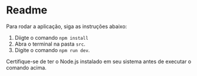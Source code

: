 # Readme

Para rodar a aplicação, siga as instruções abaixo:
1. Diigte o comando `npm install`
2. Abra o terminal na pasta `src`.
3. Digite o comando `npm run dev`.

Certifique-se de ter o Node.js instalado em seu sistema antes de executar o comando acima.
